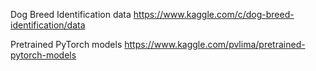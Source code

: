 Dog Breed Identification data		https://www.kaggle.com/c/dog-breed-identification/data

Pretrained PyTorch models			https://www.kaggle.com/pvlima/pretrained-pytorch-models


